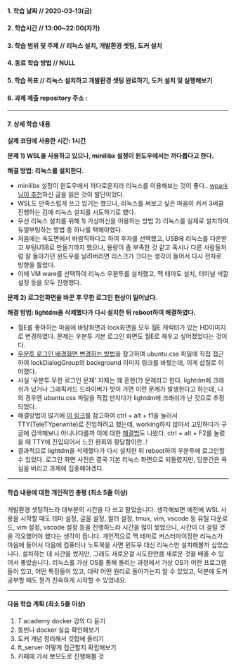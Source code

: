 #### 1. 학습 날짜 // 2020-03-13(금)

#### 2. 학습시간 // 13:00~22:00(자가)

#### 3. 학습 범위 및 주제 // 리눅스 설치, 개발환경 셋팅, 도커 설치

#### 4. 동료 학습 방법 // NULL

#### 5. 학습 목표 // 리눅스 설치하고 개발환경 셋팅 완료하기, 도커 설치 및 실행해보기

#### 6. 과제 제출 repository 주소 : 

---

#### 7. 상세 학습 내용

**실제 코딩에 사용한 시간: 1시간**

**문제 1) WSL을 사용하고 있으나, minilibx 설정이 윈도우에서는 까다롭다고 한다.**

**해결 방법: 리눅스를 설치한다.**

- minilibx 설정이 윈도우에서 까다로운지라 리눅스를 이용해보는 것이 좋다.. [wpark님이 추천](https://42born2code.slack.com/archives/CU6MTFBNH/p1582978447439100)하신 글을 읽은 것이 발단이었다.
- WSL도 만족스럽게 쓰고 있기는 했으나, 리눅스를 써보고 싶은 마음이 커서 3써클 진행하는 김에 리눅스 설치를 시도하기로 했다.
- 우선 리눅스 설치를 위해 1) 가상머신을 이용하는 방법 2) 리눅스를 실제로 설치하여 듀얼부팅하는 방법 중 하나를 택해야했다.
- 처음에는 속도면에서 바람직하다고 하여 후자를 선택했고, USB에 리눅스를 다운받고 부팅USB로 만들기까지 했으나, 용량이 좀 부족한 것 같고 혹시나 다른 사람들처럼 잘 돌아가던 윈도우를 날려버리면 리스크가 크다는 생각이 들어서 다시 전자로 방향을 틀었다.
- 이에 VM ware를 선택하여 리눅스 우분투를 설치했고, 맥 테마도 설치, 터미널 색깔 설정 등을 모두 진행했다.

**문제 2) 로그인화면을 바꾼 후 무한 로그인 현상이 일어났다.**

**해결 방법: lightdm을 삭제했다가 다시 설치한 뒤 reboot하여 해결하였다.**

- 월E를 좋아하는 마음에 바탕화면과 lock화면을 모두 월E 캐릭터가 있는 HD이미지로 변경하였다. 문제는 우분투 기본 로그인 화면도 월E로 채우고 싶어졌었다는 것이다.
- [우분투 로그인 배경화면 변경하는 방법](https://brown.ezphp.net/entry/%EC%9A%B0%EB%B6%84%ED%88%AC-1804-%EB%A1%9C%EA%B7%B8%EC%9D%B8-%EB%B0%B0%EA%B2%BD%ED%99%94%EB%A9%B4-%EB%B3%80%EA%B2%BD%ED%95%98%EB%8A%94-%EB%B0%A9%EB%B2%95)을 참고하여 ubuntu.css 파일에 직접 접근하여 lockDialogGroup의 background 이미지 링크를 바꿨는데, 이게 삽질로 이어졌다.
- 사실 '우분투 무한 로그인 문제' 자체는 꽤 흔한(?) 문제라고 한다. lightdm에 크래쉬가 났거나 그래픽카드 드라이버가 맛이 가면 이런 문제가 발생한다고 하는데, 나의 경우엔 ubuntu.css 파일을 직접 만지다가 lightdm에 크래쉬가 난 것으로 추정되었다.
- 해결방법이 많기에 [이 링크](https://brunch.co.kr/@laviande22/6)를 참고하여 ctrl + alt + f1을 눌러서 TTY(TeleTYperwrite)로 진입하려고 했는데, working하지 않아서 고민하다가 구글에 검색해보니 아니나다를까 이에 대한 [해결법](https://www.ostechnix.com/how-to-switch-between-ttys-without-using-function-keys-in-linux/)도 나왔다. ctrl + alt + F2를 눌렀을 때 TTY에 진입되어서 느낀 환희와 황담함이란..!
- 결과적으로 lightdm을 삭제했다가 다시 설치한 뒤 reboot하여 우분투에 로그인할 수 있었다. 로그인 화면 사진은 결국 기본 리눅스 화면으로 되돌렸지만, 당분간은 욕심을 버리고 과제에 집중해야겠다.

---

#### 학습 내용에 대한 개인적인 총평 (최소 5줄 이상)

개발환경 셋팅하느라 대부분의 시간을 다 쓰고 말았습니다. 생각해보면 예전에 WSL 사용을 시작할 때도 테마 설정, 글꼴 설정, 컬러 설정, tmux, vim, vscode 등 유틸 다운로드, vim 설정, vscode 설정 등을 진행하느라 시간을 많이 썼었으니, 시간이 더 걸릴 것을 각오했어야 했다는 생각이 듭니다. 개인적으로 맥 테마로 커스터마이징한 리눅스가 마음에 들어서 다음에 컴퓨터나 노트북을 사면 윈도우 대신 리눅스만 설치해볼까 싶었습니다. 설치하는 데 시간을 썼지만, 그래도 새로운걸 시도한만큼 새로운 것을 배울 수 있어서 좋았습니다. 리눅스를 가상 OS를 통해 돌리는 과정에서 가상 OS가 어떤 프로그램들이 있고, 어떤 특징들이 있고, 대략 어떤 원리로 돌아가는지 알 수 있었고, 덕분에 도커 공부할 때도 뭔가 친숙하게 시작할 수 있었네요.

---

#### 다음 학습 계획 (최소 5줄 이상)

1. T academy docker 강의 다 듣기
2. 동빈나 docker 실습 확인해보기
3. 도커 개념 정리해서 깃헙에 올리기
4. ft_server 어떻게 접근할지 확립해보기
5. 카페에 가서 뽀모도로 진행해볼 것
